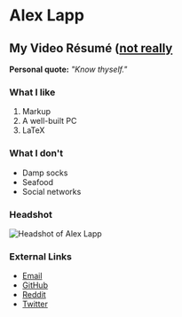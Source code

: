 # Alex Lapp
## My Video R&eacute;sum&eacute; ([not really](https://www.dropbox.com/s/zhzqd3wdt29fxgp/CV%20of%20Alex%20Lapp.pdf?dl=0&m=)

**Personal quote:** *"Know thyself."*

### What I like

1. Markup
1. A well-built PC
1. LaTeX

### What I don't

* Damp socks
* Seafood
* Social networks

### Headshot

![Headshot of Alex Lapp](https://avatars3.githubusercontent.com/u/25157151?s=300&v=4)

### External Links

* [Email](mailto:alexrlapp@gmail.com)
* [GitHub](http://github.com/lappermedic)
* [Reddit](http://reddit.com/u/lapper)
* [Twitter](http://twitter.com/lappermedic)
